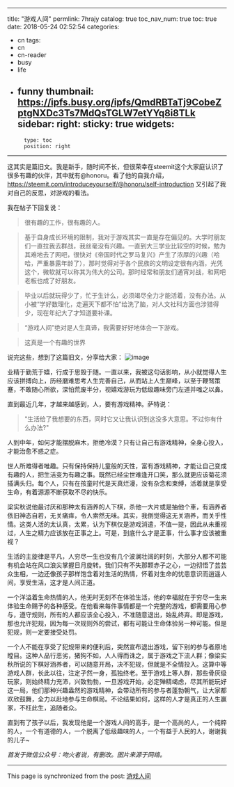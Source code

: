 
---
title: "游戏人间"
permlink: 7hrajy
catalog: true
toc_nav_num: true
toc: true
date: 2018-05-24 02:52:54
categories:
- cn
tags:
- cn
- cn-reader
- busy
- life
- funny
thumbnail: https://ipfs.busy.org/ipfs/QmdRBTaTj9CobeZptgNXDc3Ts7MdQsTGLW7etYYq8i8TLk
sidebar:
    right:
        sticky: true
widgets:
    -
        type: toc
        position: right
---


这其实是篇旧文。我是新手，随时间不长，但很荣幸在steemit这个大家庭认识了很多有趣的伙伴，其中就有@honoru。看了他的自我介绍，
https://steemit.com/introduceyourself/@honoru/self-introduction
又引起了我对自己的反思，对游戏的看法。

我在帖子下回复说：
> 很有趣的工作，很有趣的人。

> 基于自身成长环境的限制，我对于游戏其实一直是存在偏见的。大学时朋友们一直拉我去群战，我丝毫没有兴趣。一直到大三学业比较空的时候，勉为其难地去了网吧，很快对《帝国时代之罗马复兴》产生了浓厚的兴趣（哈哈，严重暴露年龄了），那时觉得对于各个民族的文明设定很有内涵，光凭这个，微软就可以称其为伟大的公司。那时经常和朋友们通宵对战，和网吧老板也成了好朋友。

> 毕业以后就玩得少了，忙于生计么，必须竭尽全力才能活着，没有办法。从小被“学好数理化，走遍天下都不怕”给洗了脑，对人文社科方面也涉猎得少，现在年纪大了才知道要补课。

> “游戏人间”绝对是人生真谛，我需要好好地体会一下游戏。

> 这真是一个有趣的世界

说完这些，想到了这篇旧文，分享给大家：
![image](https://ipfs.busy.org/ipfs/QmdRBTaTj9CobeZptgNXDc3Ts7MdQsTGLW7etYYq8i8TLk)

业精于勤荒于嬉，行成于思毁于随。一直以来，我被这句话影响，从小就觉得人生应该拼搏向上，历经磨难思考人生完善自己，从而站上人生巅峰，以至于鞭驽策蹇，不敢随心所欲，深怕荒废半分，视嬉戏游玩为低级趣味旁门左道并嗤之以鼻。

直到最近几年，才越来越感到，人，要有游戏精神。萨特说：
> "生活给了我想要的东西，同时它又让我认识到这没多大意思。不过你有什么办法?"

人到中年，如何才能摆脱麻木，拒绝冷漠？只有让自己有游戏精神，全身心投入，才能治愈不惑之症。

世人所难得者唯趣。只有保持保持儿童般的天性，富有游戏精神，才能让自己变成有趣的人，把生活变为有趣之事。既然已经尘世难逢开口笑，那么就更应该菊花须插满头归。每个人，只有在孩童时代是天真烂漫，没有杂念和束缚，活着就是享受生命，有着源源不断获取不尽的快乐。

梁实秋说他最讨厌和那种太有涵养的人下棋，杀他一大片或是抽他个車，有涵养者依旧神态自若，无关痛痒，令人索然无味。其实，我倒觉得这无关涵养，而关乎性情。这类人活的太认真，太累，认为下棋仅是游戏消遣，不值一提，因此从未重视过，人生之精力应该放在正事之上。可是，到底什么才是正事，什么事才应该被重视？

生活的主旋律是平凡，人穷尽一生也没有几个波澜壮阔的时刻，大部分人都不可能有机会站在风口浪尖掌握日月旋转。我们只有不失那颗赤子之心，一边彻悟了芸芸众生相，一边还像孩子那样饱含着对生活的热情，怀着对生命的忧患意识而逍遥人间，享受生活，这才是人间正道。

一个洋溢着生命热情的人，他无时无刻不在体验生活，他的幸福就在于穷尽一生来体验生命赐予的各种感受。在他看来每件事情都是一个完整的游戏，都需要用心参与，遵守规则，所有的人都应该全心投入，不准随意退出，始乱终弃。即是游戏，那也允许犯规，因为每一次规则外的尝试，都有可能让生命体验另一种可能。但是犯规，则一定要接受处罚。

一个人不能在享受了犯规带来的便利后，突然宣布退出游戏，留下别的参与者原地瞠目。这种人品行恶劣，猪狗不如，人人得而诛之，属于游戏之下流人群；像梁实秋所说的下棋好涵养者，可以随意开局，决不犯规，但就是不全情投入。这算中等游戏人群，长此以往，注定孑然一身，孤独终老。至于游戏上等人群，那些骨灰级玩家，则始终精力充沛，兴致勃勃，一旦游戏开始，必定殚精竭虑，尽其所能玩好这一局，他们那种兴趣盎然的游戏精神，会带动所有的参与者蓬勃朝气，让大家都欢欣鼓舞，全力以赴地参与生命棋局。不论结果如何，这样的人才是真正的人生赢家，不枉此生，追随者众。

直到有了孩子以后，我发现他是一个游戏人间的高手，是一个高尚的人，一个纯粹的人，一个有道德的人，一个脱离了低级趣味的人，一个有益于人民的人，谢谢我的儿子~


*首发于微信公众号：吻火者说，有删改。图片来源于网络。*

- - -

This page is synchronized from the post: [游戏人间](https://steemit.com/@julian2013/7hrajy)
